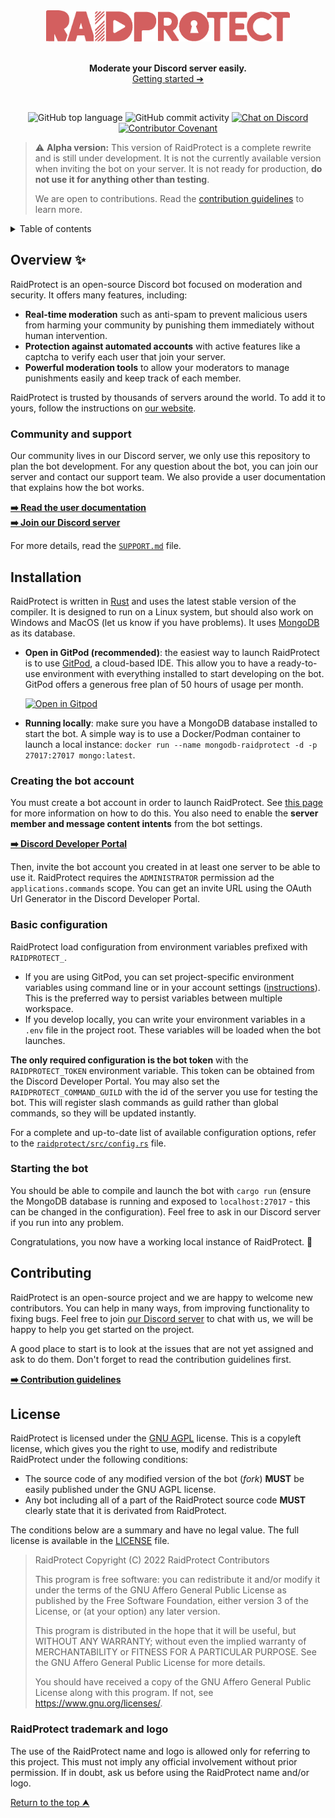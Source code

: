 <div id="top"></div>

<div align="center">
  <img src="./.github/logo-heading.png" alt="RaidProtect" width="390" height="50">
  <br /><br />
  
  **Moderate your Discord server easily.**  
  [Getting started ➔](https://raidprotect.org/)  
  
 <br/>
  
 ![GitHub top language](https://img.shields.io/github/languages/top/raidprotect/raidprotect)
 ![GitHub commit activity](https://img.shields.io/github/commit-activity/m/raidprotect/raidprotect)
 [![Chat on Discord](https://img.shields.io/badge/discord-.gg%2Fraidprotect-5865F2?style=flat&logo=discord&logoColor=white)](https://discord.gg/raidprotect)
 [![Contributor Covenant](https://img.shields.io/badge/Contributor%20Covenant-2.1-4baaaa.svg)](.github/CODE_OF_CONDUCT.md)  
</div>

> ⚠ **Alpha version:** This version of RaidProtect is a complete rewrite and is
> still under development. It is not the currently available version when
> inviting the bot on your server. It is not ready for production, **do not use
> it for anything other than testing**.
> 
> We are open to contributions. Read the [contribution guidelines](CONTRIBUTING.md)
> to learn more.

<details>
  <summary>Table of contents</summary>
  
  1. [Overview](#overview-)
  2. [Installation](#installation)
  3. [Contributing](#contributing)
  4. [License](#license)
</details>


## Overview ✨
RaidProtect is an open-source Discord bot focused on moderation and security. It
offers many features, including:

- **Real-time moderation** such as anti-spam to prevent malicious users from
  harming your community by punishing them immediately without human intervention.
- **Protection against automated accounts** with active features like a captcha 
  to verify each user that join your server.
- **Powerful moderation tools** to allow your moderators to manage punishments 
  easily and keep track of each member.

RaidProtect is trusted by thousands of servers around the world. To add it to
yours, follow the instructions on [our website](https://raidprotect.org).

### Community and support
Our community lives in our Discord server, we only use this repository to plan
the bot development. For any question about the bot, you can join our server and
contact our support team. We also provide a user documentation that explains how
the bot works.

**[➡️ Read the user documentation](https://docs.raidprotect.org)**  
**[➡️ Join our Discord server](https://discord.gg/raidprotect)**

For more details, read the [`SUPPORT.md`](.github/support.md) file.

## Installation
RaidProtect is written in [Rust](https://www.rust-lang.org/) and uses the latest
stable version of the compiler. It is designed to run on a Linux system, but
should also work on Windows and MacOS (let us know if you have problems). It
uses [MongoDB](https://www.mongodb.com/) as its database.

- **Open in GitPod (recommended)**: the easiest way to launch RaidProtect is to
use [GitPod](https://www.gitpod.io/), a cloud-based IDE. This allow you to have
a ready-to-use environment with everything installed to start developing on
the bot. GitPod offers a generous free plan of 50 hours of usage per month. 

  [![Open in Gitpod](https://gitpod.io/button/open-in-gitpod.svg)](https://gitpod.io/#https://github.com/raidprotect/raidprotect)
  
- **Running locally**: make sure you have a MongoDB database installed to start
the bot. A simple way is to use a Docker/Podman container to launch a local
instance: `docker run --name mongodb-raidprotect -d -p 27017:27017 mongo:latest`.

### Creating the bot account
You must create a bot account in order to launch RaidProtect. See
[this page](https://discordjs.guide/preparations/setting-up-a-bot-application.html)
for more information on how to do this. You also need to enable the **server
member and message content intents** from the bot settings.

**[➡️ Discord Developer Portal](https://discord.com/developers/applications)**

Then, invite the bot account you created in at least one server to be able to
use it. RaidProtect requires the `ADMINISTRATOR` permission ad the
`applications.commands` scope. You can get an invite URL using the OAuth Url
Generator in the Discord Developer Portal.

### Basic configuration
RaidProtect load configuration from environment variables prefixed with `RAIDPROTECT_`.

- If you are using GitPod, you can set project-specific environment variables
  using command line or in your account settings
  ([instructions](https://www.gitpod.io/docs/environment-variables/#project-specific-environment-variables)). 
  This is the preferred way to persist variables between multiple workspace.
- If you develop locally, you can write your environment variables in a `.env`
  file in the project root. These variables will be loaded when the bot launches.

**The only required configuration is the bot token** with the `RAIDPROTECT_TOKEN`
environment variable. This token can be obtained from the Discord Developer
Portal. You may also set the `RAIDPROTECT_COMMAND_GUILD` with the id of the
server you use for testing the bot. This will register slash commands as guild
rather than global commands, so they will be updated instantly.

For a complete and up-to-date list of available configuration options, refer to
the [`raidprotect/src/config.rs`](raidprotect/src/config.rs) file.

### Starting the bot
You should be able to compile and launch the bot with `cargo run` (ensure the
MongoDB database is running and exposed to `localhost:27017` - this can be
changed in the configuration). Feel free to ask in our Discord server if you run
into any problem.

Congratulations, you now have a working local instance of RaidProtect. 🎉

## Contributing
RaidProtect is an open-source project and we are happy to welcome new contributors.
You can help in many ways, from improving functionality to fixing bugs. Feel
free to join [our Discord server](https://discord.com/raidprotect) to chat with
us, we will be happy to help you get started on the project. 

A good place to start is to look at the issues that are not yet assigned and ask
to do them. Don't forget to read the contribution guidelines first.

**[➡️ Contribution guidelines](CONTRIBUTING.md)**

## License
RaidProtect is licensed under the [GNU AGPL](LICENSE) license. This is a copyleft
license, which gives you the right to use, modify and redistribute RaidProtect
under the following conditions:

- The source code of any modified version of the bot (*fork*) **MUST** be easily
  published under the GNU AGPL license.
- Any bot including all of a part of the RaidProtect source code **MUST** 
  clearly state that it is derivated from RaidProtect.

The conditions below are a summary and have no legal value. The full license is
available in the [LICENSE](LICENSE) file.

> RaidProtect
> Copyright (C) 2022  RaidProtect Contributors
>
> This program is free software: you can redistribute it and/or modify
> it under the terms of the GNU Affero General Public License as published
> by the Free Software Foundation, either version 3 of the License, or
> (at your option) any later version.
>
> This program is distributed in the hope that it will be useful,
> but WITHOUT ANY WARRANTY; without even the implied warranty of
> MERCHANTABILITY or FITNESS FOR A PARTICULAR PURPOSE.  See the
> GNU Affero General Public License for more details.
>
> You should have received a copy of the GNU Affero General Public License
> along with this program.  If not, see <https://www.gnu.org/licenses/>.

### RaidProtect trademark and logo
The use of the RaidProtect name and logo is allowed only for referring to this
project. This must not imply any official involvement without prior permission.
If in doubt, ask us before using the RaidProtect name and/or logo.

[Return to the top ⮝](#top)
